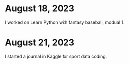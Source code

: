 # August 18, 2023
I worked on Learn Python with fantasy baseball, modual 1.
# August 21, 2023
I started a journal in Kaggle for sport data coding.







